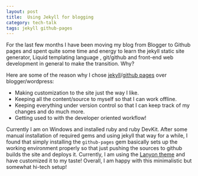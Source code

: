 ```yaml
---
layout: post
title:  Using Jekyll for blogging 
category: tech-talk
tags: jekyll github-pages
---
```

For the last few months I have been moving my blog from Blogger to Github pages and spent quite some time and energy to learn the jekyll static site generator, Liquid templating language , git/github and front-end web development in general to make the transition. Why?
<!--more-->

Here are some of the reason why I chose [jekyll](https://jekyllrb.com/)/[github pages](https://pages.github.com/) over blogger/wordpress:

- Making customization to the site just the way I like.
- Keeping all the content/source to myself so that I can work offline.
- Keeping everything under version control so that I can keep track of my changes and do much more.
- Getting used to with the developer oriented workflow!

Currently I am on Windows and installed ruby and ruby DevKit. After some manual installation of required gems and using jekyll that way for a while, I found that simply installing the ```github-pages``` gem basically sets up the working environment properly so that just pushing the sources to github builds the site and deploys it. Currently, I am using the [Lanyon theme](http://lanyon.getpoole.com/) and have customized it to my taste! Overall, I am happy with this minimalistic but somewhat hi-tech setup!